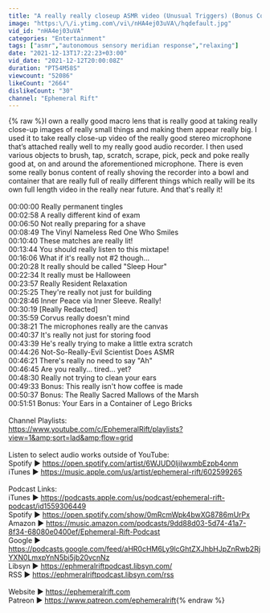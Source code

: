 ```yaml
---
title: "A really really closeup ASMR video (Unusual Triggers) (Bonus Content) (4K) (Words in Parentheses)"
image: "https:\/\/i.ytimg.com\/vi\/nHA4ej03uVA\/hqdefault.jpg"
vid_id: "nHA4ej03uVA"
categories: "Entertainment"
tags: ["asmr","autonomous sensory meridian response","relaxing"]
date: "2021-12-13T17:22:23+03:00"
vid_date: "2021-12-12T20:00:08Z"
duration: "PT54M58S"
viewcount: "52086"
likeCount: "2664"
dislikeCount: "30"
channel: "Ephemeral Rift"
---
```

{% raw %}I own a really good macro lens that is really good at taking really close-up images of really small things and making them appear really big. I used it to take really close-up video of the really good stereo microphone that’s attached really well to my really good audio recorder. I then used various objects to brush, tap, scratch, scrape, pick, peck and poke really good at, on and around the aforementioned microphone. There is even some really bonus content of really shoving the recorder into a bowl and container that are really full of really different things which really will be its own full length video in the really near future. And that's really it!<br /><br />00:00:00 Really permanent tingles<br />00:02:58 A really different kind of exam<br />00:06:50 Not really preparing for a shave<br />00:08:49 The Vinyl Nameless Red One Who Smiles<br />00:10:40 These matches are really lit!<br />00:13:44 You should really listen to this mixtape!<br />00:16:06 What if it's really not #2 though...<br />00:20:28 It really should be called &quot;Sleep Hour&quot; <br />00:22:34 It really must be Halloween<br />00:23:57 Really Resident Relaxation<br />00:25:25 They're really not just for building<br />00:28:46 Inner Peace via Inner Sleeve. Really!<br />00:30:19 [Really Redacted]<br />00:35:59 Corvus really doesn't mind<br />00:38:21 The microphones really are the canvas<br />00:40:37 It's really not just for storing food<br />00:43:39 He's really trying to make a little extra scratch<br />00:44:26 Not-So-Really-Evil Scientist Does ASMR<br />00:46:21 There's really no need to say &quot;Ah&quot;<br />00:46:45 Are you really... tired... yet?<br />00:48:30 Really not trying to clean your ears<br />00:49:33 Bonus: This really isn't how coffee is made<br />00:50:37 Bonus: The Really Sacred Mallows of the Marsh<br />00:51:51 Bonus: Your Ears in a Container of Lego Bricks<br /><br />Channel Playlists:<br /><a rel="nofollow" target="blank" href="https://www.youtube.com/c/EphemeralRift/playlists?view=1&amp;sort=lad&amp;flow=grid">https://www.youtube.com/c/EphemeralRift/playlists?view=1&amp;sort=lad&amp;flow=grid</a><br /><br />Listen to select audio works outside of YouTube:<br />Spotify ► <a rel="nofollow" target="blank" href="https://open.spotify.com/artist/6WJUD0ljiIwxmbEzpb4onm">https://open.spotify.com/artist/6WJUD0ljiIwxmbEzpb4onm</a><br />iTunes ► <a rel="nofollow" target="blank" href="https://music.apple.com/us/artist/ephemeral-rift/602599265">https://music.apple.com/us/artist/ephemeral-rift/602599265</a><br /><br />Podcast Links:<br />iTunes ► <a rel="nofollow" target="blank" href="https://podcasts.apple.com/us/podcast/ephemeral-rift-podcast/id1559306449">https://podcasts.apple.com/us/podcast/ephemeral-rift-podcast/id1559306449</a><br />Spotify ► <a rel="nofollow" target="blank" href="https://open.spotify.com/show/0mRcmWpk4bwXG8786mUrPx">https://open.spotify.com/show/0mRcmWpk4bwXG8786mUrPx</a><br />Amazon ► <a rel="nofollow" target="blank" href="https://music.amazon.com/podcasts/9dd88d03-5d74-41a7-8f34-68080e0400ef/Ephemeral-Rift-Podcast">https://music.amazon.com/podcasts/9dd88d03-5d74-41a7-8f34-68080e0400ef/Ephemeral-Rift-Podcast</a><br />Google ► <a rel="nofollow" target="blank" href="https://podcasts.google.com/feed/aHR0cHM6Ly9lcGhtZXJhbHJpZnRwb2RjYXN0LmxpYnN5bi5jb20vcnNz">https://podcasts.google.com/feed/aHR0cHM6Ly9lcGhtZXJhbHJpZnRwb2RjYXN0LmxpYnN5bi5jb20vcnNz</a><br />Libsyn ► <a rel="nofollow" target="blank" href="https://ephmeralriftpodcast.libsyn.com/">https://ephmeralriftpodcast.libsyn.com/</a><br />RSS ► <a rel="nofollow" target="blank" href="https://ephmeralriftpodcast.libsyn.com/rss">https://ephmeralriftpodcast.libsyn.com/rss</a><br /><br />Website ► <a rel="nofollow" target="blank" href="https://ephemeralrift.com">https://ephemeralrift.com</a><br />Patreon ► <a rel="nofollow" target="blank" href="https://www.patreon.com/ephemeralrift">https://www.patreon.com/ephemeralrift</a>{% endraw %}
